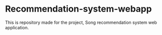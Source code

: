 # Recommendation-system-webapp
This is repository made for the project, Song recommendation system web application. 
